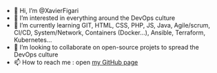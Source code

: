 - 👋 Hi, I’m @XavierFigari
- 👀 I’m interested in everything around the DevOps culture
- 🌱 I’m currently learning GIT, HTML, CSS, PHP, JS, Java, Agile/scrum, CI/CD, System/Network, Containers (Docker...), Ansible, Terraform, Kubernetes...
- 💞️ I’m looking to collaborate on open-source projets to spread the DevOps culture
- 📫 How to reach me : open [my GitHub page](https://github.com/XavierFigari/XavierFigari.github.io)

<!---
XavierFigari/XavierFigari is a ✨ special ✨ repository because its `README.md` (this file) appears on your GitHub profile.
You can click the Preview link to take a look at your changes.
--->
